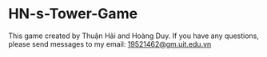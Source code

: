 # HN-s-Tower-Game
This game created by Thuận Hải and Hoàng Duy. If you have any questions, please send messages to my email: 19521462@gm.uit.edu.vn
